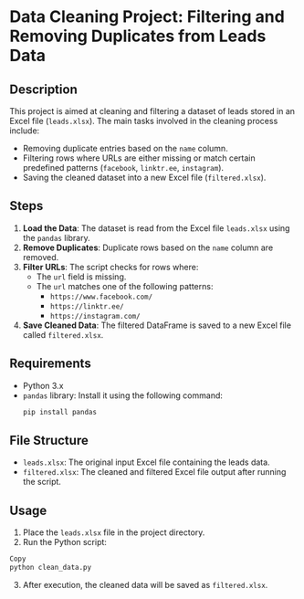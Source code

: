 # Data Cleaning Project: Filtering and Removing Duplicates from Leads Data

## Description

This project is aimed at cleaning and filtering a dataset of leads stored in an Excel file (`leads.xlsx`). The main tasks involved in the cleaning process include:
- Removing duplicate entries based on the `name` column.
- Filtering rows where URLs are either missing or match certain predefined patterns (`facebook`, `linktr.ee`, `instagram`).
- Saving the cleaned dataset into a new Excel file (`filtered.xlsx`).

## Steps

1. **Load the Data**: The dataset is read from the Excel file `leads.xlsx` using the `pandas` library.
2. **Remove Duplicates**: Duplicate rows based on the `name` column are removed.
3. **Filter URLs**: The script checks for rows where:
   - The `url` field is missing.
   - The `url` matches one of the following patterns: 
     - `https://www.facebook.com/`
     - `https://linktr.ee/`
     - `https://instagram.com/`
4. **Save Cleaned Data**: The filtered DataFrame is saved to a new Excel file called `filtered.xlsx`.

## Requirements

- Python 3.x
- `pandas` library: Install it using the following command:
  ```bash
  pip install pandas
  ```

## File Structure

- `leads.xlsx`: The original input Excel file containing the leads data.
- `filtered.xlsx`: The cleaned and filtered Excel file output after running the script.

## Usage
1. Place the `leads.xlsx` file in the project directory.
2. Run the Python script:
```bash
Copy
python clean_data.py
```
3. After execution, the cleaned data will be saved as `filtered.xlsx`.